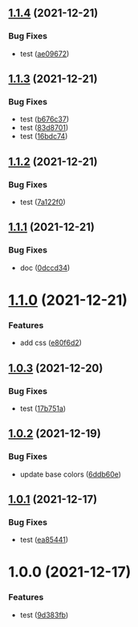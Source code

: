 ## [1.1.4](https://github.com/makotot/design-tokens-package-playground/compare/v1.1.3...v1.1.4) (2021-12-21)


### Bug Fixes

* test ([ae09672](https://github.com/makotot/design-tokens-package-playground/commit/ae096724177ffcaadd2d422a54dec6f82b85b443))

## [1.1.3](https://github.com/makotot/design-tokens-package-playground/compare/v1.1.2...v1.1.3) (2021-12-21)


### Bug Fixes

* test ([b676c37](https://github.com/makotot/design-tokens-package-playground/commit/b676c37c1159ced6d996bcf0b8d45aa89098d22a))
* test ([83d8701](https://github.com/makotot/design-tokens-package-playground/commit/83d8701e3aa6ad2bc4f81a0da971ba244d29f200))
* test ([16bdc74](https://github.com/makotot/design-tokens-package-playground/commit/16bdc746abe3051854c3de41ca8e0ad5089c14b7))

## [1.1.2](https://github.com/makotot/design-tokens-package-playground/compare/v1.1.1...v1.1.2) (2021-12-21)


### Bug Fixes

* test ([7a122f0](https://github.com/makotot/design-tokens-package-playground/commit/7a122f00ba41aaebafa77160900debb4247e642a))

## [1.1.1](https://github.com/makotot/design-tokens-package-playground/compare/v1.1.0...v1.1.1) (2021-12-21)


### Bug Fixes

* doc ([0dccd34](https://github.com/makotot/design-tokens-package-playground/commit/0dccd346ba03f265ce48e3e78f0b90d0882d99eb))

# [1.1.0](https://github.com/makotot/design-tokens-package-playground/compare/v1.0.3...v1.1.0) (2021-12-21)


### Features

* add css ([e80f6d2](https://github.com/makotot/design-tokens-package-playground/commit/e80f6d2247e6ad2436158eb0db11329afe9a1379))

## [1.0.3](https://github.com/makotot/design-tokens-package-playground/compare/v1.0.2...v1.0.3) (2021-12-20)


### Bug Fixes

* test ([17b751a](https://github.com/makotot/design-tokens-package-playground/commit/17b751abe37f0b7622a89664e2e1966341175aaf))

## [1.0.2](https://github.com/makotot/design-tokens-package-playground/compare/v1.0.1...v1.0.2) (2021-12-19)


### Bug Fixes

* update base colors ([6ddb60e](https://github.com/makotot/design-tokens-package-playground/commit/6ddb60e256f09afb4aefb5d1717a58d06ed2285e))

## [1.0.1](https://github.com/makotot/design-tokens-package-playground/compare/v1.0.0...v1.0.1) (2021-12-17)


### Bug Fixes

* test ([ea85441](https://github.com/makotot/design-tokens-package-playground/commit/ea854410e1d2c352530691a16ab6869c856f0184))

# 1.0.0 (2021-12-17)


### Features

* test ([9d383fb](https://github.com/makotot/design-tokens-package-playground/commit/9d383fb371fcf41e9a9b288964164fb5c48ea983))
